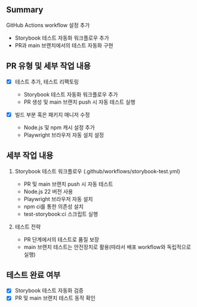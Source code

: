 ## Summary
GitHub Actions workflow 설정 추가

- Storybook 테스트 자동화 워크플로우 추가
- PR과 main 브랜치에서의 테스트 자동화 구현

## PR 유형 및 세부 작업 내용
- [x] 테스트 추가, 테스트 리팩토링
  - Storybook 테스트 자동화 워크플로우 추가
  - PR 생성 및 main 브랜치 push 시 자동 테스트 실행

- [x] 빌드 부분 혹은 패키지 매니저 수정
  - Node.js 및 npm 캐시 설정 추가
  - Playwright 브라우저 자동 설치 설정

## 세부 작업 내용
1. Storybook 테스트 워크플로우 (.github/workflows/storybook-test.yml)
   - PR 및 main 브랜치 push 시 자동 테스트
   - Node.js 22 버전 사용
   - Playwright 브라우저 자동 설치
   - npm ci를 통한 의존성 설치
   - test-storybook:ci 스크립트 실행

2. 테스트 전략
   - PR 단계에서의 테스트로 품질 보장
   - main 브랜치 테스트는 안전장치로 활용(따라서 배포 workflow와 독립적으로 실행)

## 테스트 완료 여부
- [x] Storybook 테스트 자동화 검증
- [x] PR 및 main 브랜치 테스트 동작 확인
